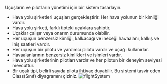 Uçuşların ve pilotların yönetimi için bir sistem tasarlayın.

 * Hava yolu şirketleri uçuşları gerçekleştirir. Her hava yolunun bir kimliği vardır.
 * Hava yolu şirketi, farklı tipteki uçaklara sahiptir.
 * Uçaklar çalışır veya onarım durumunda olabilir.
 * Her uçuşun benzersiz kimliği, kalkacağı ve ineceği havaalanı, kalkış ve iniş saatleri vardır.
 * Her uçuşun bir pilotu ve yardımcı pilotu vardır ve uçağı kullanırlar.
 * Havaalanlarının benzersiz kimlikleri ve isimleri vardır.
 * Hava yolu şirketlerinin pilotları vardır ve her pilotun bir deneyim seviyesi mevcuttur.
 * Bir uçak tipi, belirli sayıda pilota ihtiyaç duyabilir.
Bu sistemi tasvir eden Class(Sınıf) diyagramını çiziniz.
![flightSystem](https://github.com/askinbolat/patika.dev-OOP/assets/107562943/299a972d-e4da-43f1-8e4b-6ec89dbb4934)
